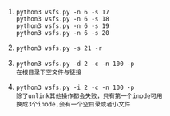 1. ```
   python3 vsfs.py -n 6 -s 17
   python3 vsfs.py -n 6 -s 18
   python3 vsfs.py -n 6 -s 19
   python3 vsfs.py -n 6 -s 20
2. ```
   python3 vsfs.py -s 21 -r
3. ```
   python3 vsfs.py -d 2 -c -n 100 -p
   在根目录下空文件与链接
4. ```
   python3 vsfs.py -i 2 -c -n 100 -p
   除了unlink其他操作都会失败，只有第一个inode可用
   换成3个inode,会有一个空目录或者小文件